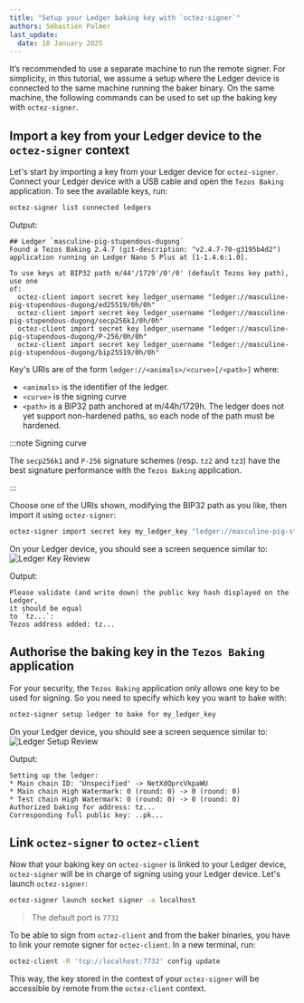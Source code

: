 ```yaml
---
title: "Setup your Ledger baking key with `octez-signer`"
authors: Sébastien Palmer
last_update:
  date: 10 January 2025
---
```


It’s recommended to use a separate machine to run the remote signer. For simplicity, in this tutorial, we assume a setup where the Ledger device is connected to the same machine running the baker binary. On the same machine, the following commands can be used to set up the baking key with `octez-signer`.

## Import a key from your Ledger device to the `octez-signer` context

Let's start by importing a key from your Ledger device for `octez-signer`.
Connect your Ledger device with a USB cable and open the `Tezos Baking` application.
To see the available keys, run:

   ```bash
   octez-signer list connected ledgers
   ```

Output:

   ```console
   ## Ledger `masculine-pig-stupendous-dugong`
   Found a Tezos Baking 2.4.7 (git-description: "v2.4.7-70-g3195b4d2")
   application running on Ledger Nano S Plus at [1-1.4.6:1.0].

   To use keys at BIP32 path m/44'/1729'/0'/0' (default Tezos key path), use one
   of:
     octez-client import secret key ledger_username "ledger://masculine-pig-stupendous-dugong/ed25519/0h/0h"
     octez-client import secret key ledger_username "ledger://masculine-pig-stupendous-dugong/secp256k1/0h/0h"
     octez-client import secret key ledger_username "ledger://masculine-pig-stupendous-dugong/P-256/0h/0h"
     octez-client import secret key ledger_username "ledger://masculine-pig-stupendous-dugong/bip25519/0h/0h"
   ```

Key's URIs are of the form `ledger://<animals>/<curve>[/<path>]` where:
 - `<animals>` is the identifier of the ledger.
 - `<curve>` is the signing curve
 - `<path>` is a BIP32 path anchored at m/44h/1729h. The ledger does not yet support non-hardened paths, so each node of the path must be hardened.

:::note Signing curve

The `secp256k1` and `P-256` signature schemes (resp. `tz2` and `tz3`) have the best signature performance with the `Tezos Baking` application.

:::

Choose one of the URIs shown, modifying the BIP32 path as you like, then import it using `octez-signer`:

   ```bash
   octez-signer import secret key my_ledger_key "ledger://masculine-pig-stupendous-dugong/secp256k1/0h/0h"
   ```

On your Ledger device, you should see a screen sequence similar to:
![Ledger Key Review](/img/tutorials/bake-with-ledger/pkh-review.png)
<!-- https://lucid.app/lucidchart/26df7357-40e6-4c1b-8ffe-0e4b8eebf707/edit?beaconFlowId=D98D3B908C0603CC&invitationId=inv_08b134b7-3e40-4429-af31-101e36489cc3&page=0_0# -->

Output:

   ```console
   Please validate (and write down) the public key hash displayed on the Ledger,
   it should be equal
   to `tz...`:
   Tezos address added: tz...
   ```

## Authorise the baking key in the `Tezos Baking` application

For your security, the `Tezos Baking` application only allows one key to be used for signing. So you need to specify which key you want to bake with:

   ```bash
   octez-signer setup ledger to bake for my_ledger_key
   ```

On your Ledger device, you should see a screen sequence similar to:
![Ledger Setup Review](/img/tutorials/bake-with-ledger/setup-review.png)
<!-- https://lucid.app/lucidchart/26df7357-40e6-4c1b-8ffe-0e4b8eebf707/edit?beaconFlowId=D98D3B908C0603CC&invitationId=inv_08b134b7-3e40-4429-af31-101e36489cc3&page=0_0# -->

Output:

   ```console
   Setting up the ledger:
   * Main chain ID: 'Unspecified' -> NetXdQprcVkpaWU
   * Main chain High Watermark: 0 (round: 0) -> 0 (round: 0)
   * Test chain High Watermark: 0 (round: 0) -> 0 (round: 0)
   Authorized baking for address: tz...
   Corresponding full public key: ..pk...
   ```

## Link `octez-signer` to `octez-client`

Now that your baking key on `octez-signer` is linked to your Ledger device, `octez-signer` will be in charge of signing using your Ledger device. Let's launch `octez-signer`:

   ```bash
   octez-signer launch socket signer -a localhost
   ```

> The default port is `7732`

To be able to sign from `octez-client` and from the baker binaries, you have to link your remote signer for `octez-client`.
In a new terminal, run:

   ```bash
   octez-client -R 'tcp://localhost:7732' config update
   ```

This way, the key stored in the context of your `octez-signer` will be accessible by remote from the `octez-client` context.
